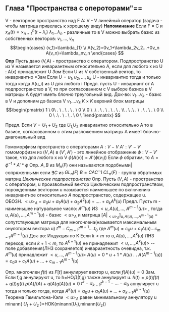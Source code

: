 ## Глава "Пространства с опероторами"==
V - векторное пространство над F
A: V - V линейный оператор (задача - чтобы матрица привелась к хорошему виду)
**Напоминание**
Если F = C и $x_A(t)=\times_{n=1}^n(t-\lambda_i)$
$\lambda_1...\lambda_n$ - различные
то в V можно выбрать базис из собственных векторов:
$v_1,...,v_n$ 
$$\begin{cases} 
(v_1)=\lambda_{1} \\
A(v_2)=0v_1+\lambda_2v_2...+0v_n
A(v_n)=\lambda_nv_n
\end{cases}
$$
**Опр** Пусть дано (V,A) - пространство с оператором.
Подпространство U из V называется инвариантным относительно А, если для любого x из U : A(х) принадлежит U 
*Зам*
Если U из V собственный вектор, то  инвариантно
*Зам
Если $U=u_1, u_2,...,u_k$
U - инвариантно тогда и только тогда когда A(u_i) из U для любого i
Предл. пусть U - инвариант от А подпространство в V, то при согласованном с V выборе базиса в V матрицы А будет иметь блочно треугольный вид.
Док-во:
$v_{1} ...v_k$ - базис в V и дополним до базиса V $v_1....v_k$
$K\times K$ верхний блок матрицы 
$$\begin{pmatrix} 1 \ 0\ . \ . \ . \ . \ 0 \\ 0 \ .\ . \ . \ . \ . \ . \\ . \ .\ . \ . \ . \ . \ 0 \\ 0 \ .\ . \ . \ . \ 0 \ 1\end{pmatrix}
$$

Предл. Если $V=U_1+U_{2}$ где $U_{1,}U_{2}$ инвариантно относительно А
то в базисе, согласованном с этим разложением матрицы А имеет блочно-диагональный вид

Гомоморфизм пространств с операторами
$A:V-V$ 
$A':V'-V'$
гомоморфизм из $(V,A)$ в $(V',A')$ - это линейное отображение $\phi:V-V'$ такое, что для любого х из V $\phi(A(v))=A'(\phi(v_1))$
Если $\phi$ обратим, то $А=\phi^{-1}*A'*\phi$
Опр. $A,B$ из $M_n(F)$ они называются подобными|сопряженными если $\exists C$ из $GL_n(F)$   $B=CAC^-1$
$CL_n(F)$ - группа обратимых матриц
*Циклические подпространства*
Опр. Пусть $(V,A)$ - пространство с оператором, u произвольный вектор
Циклическим подпространством, порожденным вектором u называется наименьшее по включению инвариантное относительно $А$ подпространство, содержащее u.
ОБОЗН. $<u>_A$ = ${\alpha_0u+\alpha_{1}A(u)+\alpha_{2}A^2(u)+....+\alpha_kA^k(u)}$
Предл. Пусть m - наименьшее натуральное число: $A^m(u)$ ИЗ $<u,A(u),..., A^{m-1}(u)>$ , тогда $u,A(u),..., A^{m-1}(u)$ - базис $<u>_A$ 
и матрица $[A|_{<u>_A}]_{u,A(u),...,A^{m-1}(u)}$ = сопутствующая матрица для многочлена(называется максимальным онулятором вектора u) $t^m-C_{m-1}t^{m-1}....t_0$ где $A^m(u)=c_0u+c_1A(u)...c_{m-1}A^{m-1}(u)$ 
Док-во:
Индукция по К
Если $k<m$ то $u, A(u),...,A^k(u)$ ЛНЗ
переход: если $k+1<m$, то $A^{k+1}(u)$ не принадлежит $<u,...,A^k(u)>$ -- поле добавления(ЛНЗ сохраняется)
инвариантность очевидна, т.к. $A^m(u)$ принадлежит $<u,...,A^{m-1}(u)>$ 
$A(u)=0*u+1*A(u)$
.
.
$A(A^{m-1}(u))=c_0u+c_1A(u)+...+c_{m-1}A^{m-1}(u)$ 

Опр. многочлен $f(t)$ из $F[t]$ аннулирует вектор u, если $f(A)(u)=0$
Зам. Если f,g аннулируют u, то h=НОД(f,g) также аннулирует u.
$h(t)=p(t)f(t)+q(t)g(t)$  $p(A)f(A)+q(A)g(A)(u)=0$ 
$t^{k}-\alpha_{k-1}t^{k-1}-...-\alpha_0$ аннулирует u тогда и только тогда, когда $A^k(u)=\alpha_0u+\alpha_1A(u)+...+\alpha_{k-1}A^{k-1}(u)$ 
Теорема Гамильтона-Кэли
$<u>_A$ равен минимальному аннулятору u
minann( $U_1+U_2$ )=HOK(minann$(U_1)$,minann$(U_2)$)